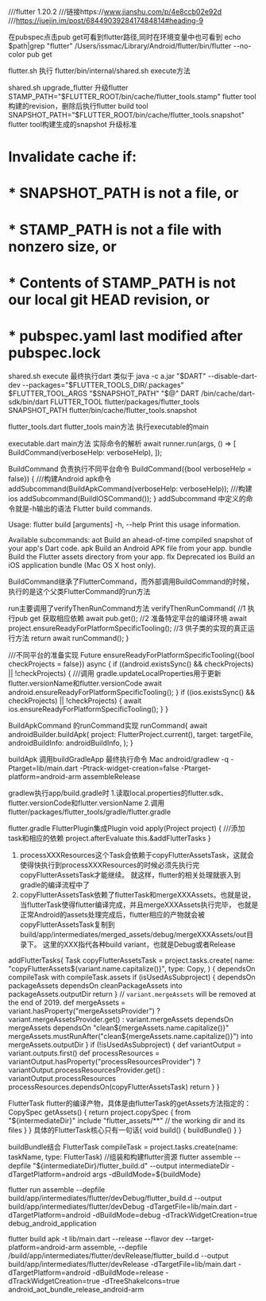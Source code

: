 ///flutter 1.20.2
///链接https://www.jianshu.com/p/4e8ccb02e92d
///https://juejin.im/post/6844903928417484814#heading-9

在pubspec点击pub get可看到flutter路径,同时在环境变量中也可看到 echo $path|grep "flutter"
/Users/issmac/Library/Android/flutter/bin/flutter --no-color pub get

flutter.sh
执行 flutter/bin/internal/shared.sh   execute方法

shared.sh upgrade_flutter  升级flutter
STAMP_PATH="$FLUTTER_ROOT/bin/cache/flutter_tools.stamp" flutter tool构建的revision，删除后执行flutter build tool
SNAPSHOT_PATH="$FLUTTER_ROOT/bin/cache/flutter_tools.snapshot"  flutter tool构建生成的snapshot
升级标准
# Invalidate cache if:
  #  * SNAPSHOT_PATH is not a file, or
  #  * STAMP_PATH is not a file with nonzero size, or
  #  * Contents of STAMP_PATH is not our local git HEAD revision, or
  #  * pubspec.yaml last modified after pubspec.lock

shared.sh execute
最终执行dart
类似于 java -c a.jar
"$DART" --disable-dart-dev --packages="$FLUTTER_TOOLS_DIR/.packages" $FLUTTER_TOOL_ARGS "$SNAPSHOT_PATH" "$@"
DART /bin/cache/dart-sdk/bin/dart
FLUTTER_TOOL  flutter/packages/flutter_tools
SNAPSHOT_PATH flutter/bin/cache/flutter_tools.snapshot



flutter_tools.dart
flutter_tools main方法 执行executable的main

executable.dart main方法 实际命令的解析
await runner.run(args, () => <FlutterCommand>[
    BuildCommand(verboseHelp: verboseHelp),
  ]);


BuildCommand 负责执行不同平台命令
BuildCommand({bool verboseHelp = false}) {
    ///构建Android apk命令
    addSubcommand(BuildApkCommand(verboseHelp: verboseHelp));
    ///构建ios
    addSubcommand(BuildIOSCommand());
  }
addSubcommand 中定义的命令就是-h输出的语法
Flutter build commands.

Usage: flutter build <subcommand> [arguments]
-h, --help    Print this usage information.

Available subcommands:
  aot      Build an ahead-of-time compiled snapshot of your app's Dart code.
  apk      Build an Android APK file from your app.
  bundle   Build the Flutter assets directory from your app.
  flx      Deprecated
  ios      Build an iOS application bundle (Mac OS X host only).


  BuildCommand继承了FlutterCommand，而外部调用BuildCommand的时候，执行的是这个父类FlutterCommand的run方法

  run主要调用了verifyThenRunCommand方法
  verifyThenRunCommand{
    //1 执行pub get 获取相应依赖
    await pub.get();
    //2 准备特定平台的编译环境
    await project.ensureReadyForPlatformSpecificTooling();
    //3 供子类的实现的真正运行方法
    return await runCommand();
  }


  ///不同平台的准备实现
  Future<void> ensureReadyForPlatformSpecificTooling({bool checkProjects = false}) async {
      if ((android.existsSync() && checkProjects) || !checkProjects) {
        ///调用 gradle.updateLocalProperties用于更新flutter.versionName和flutter.versionCode
        await android.ensureReadyForPlatformSpecificTooling();
      }
      if ((ios.existsSync() && checkProjects) || !checkProjects) {
        await ios.ensureReadyForPlatformSpecificTooling();
      }
  }

  BuildApkCommand 的runCommand实现
  runCommand{
   await androidBuilder.buildApk(
         project: FlutterProject.current(),
         target: targetFile,
         androidBuildInfo: androidBuildInfo,
       );
  }

  buildApk 调用buildGradleApp
  最终执行命令 Mac
  android/gradlew -q -Ptarget=lib/main.dart -Ptrack-widget-creation=false -Ptarget-platform=android-arm assembleRelease

  gradlew执行app/build.gradle时
  1.读取local.properties的flutter.sdk、flutter.versionCode和flutter.versionName
  2.调用flutter/packages/flutter_tools/gradle/flutter.gradle

  flutter.gradle
  FlutterPlugin集成Plugin
  void apply(Project project) {
    ///添加task和相应的依赖
    project.afterEvaluate this.&addFlutterTasks
  }

  1. processXXXResources这个Task会依赖于copyFlutterAssetsTask，这就会使得快执行到processXXXResources的时候必须先执行完copyFlutterAssetsTask才能继续。
    就这样，flutter的相关处理就嵌入到gradle的编译流程中了
  2. copyFlutterAssetsTask依赖了flutterTask和mergeXXXAssets。也就是说，当flutterTask使得flutter编译完成，并且mergeXXXAssets执行完毕，
    也就是正常Android的assets处理完成后，flutter相应的产物就会被copyFlutterAssetsTask复制到build/app/intermediates/merged_assets/debug/mergeXXXAssets/out目录下。
    这里的XXX指代各种build variant，也就是Debug或者Release

  addFlutterTasks{
         Task copyFlutterAssetsTask = project.tasks.create(
                         name: "copyFlutterAssets${variant.name.capitalize()}",
                         type: Copy,
                     ) {
                         dependsOn compileTask
                         with compileTask.assets
                         if (isUsedAsSubproject) {
                             dependsOn packageAssets
                             dependsOn cleanPackageAssets
                             into packageAssets.outputDir
                             return
                         }
                         // `variant.mergeAssets` will be removed at the end of 2019.
                         def mergeAssets = variant.hasProperty("mergeAssetsProvider") ?
                             variant.mergeAssetsProvider.get() : variant.mergeAssets
                         dependsOn mergeAssets
                         dependsOn "clean${mergeAssets.name.capitalize()}"
                         mergeAssets.mustRunAfter("clean${mergeAssets.name.capitalize()}")
                         into mergeAssets.outputDir
                     }
         if (!isUsedAsSubproject) {
                def variantOutput = variant.outputs.first()
                def processResources = variantOutput.hasProperty("processResourcesProvider") ?
                    variantOutput.processResourcesProvider.get() : variantOutput.processResources
                processResources.dependsOn(copyFlutterAssetsTask)
                return
            }
  }

  FlutterTask
  flutter的编译产物，具体是由flutterTask的getAssets方法指定的：
  CopySpec getAssets() {
          return project.copySpec {
              from "${intermediateDir}"
              include "flutter_assets/**" // the working dir and its files
          }
      }
  具体的FlutterTask核心只有一句话{
      void build() {
             buildBundle()
         }
  }

  buildBundle结合 FlutterTask compileTask = project.tasks.create(name: taskName, type: FlutterTask)
  //组装和构建flutter资源
  flutter assemble --depfile "${intermediateDir}/flutter_build.d" --output  intermediateDir -dTargetPlatform=android args -dBuildMode=${buildMode}

  flutter run
  assemble --depfile build/app/intermediates/flutter/devDebug/flutter_build.d --output build/app/intermediates/flutter/devDebug -dTargetFile=lib/main.dart -dTargetPlatform=android -dBuildMode=debug -dTrackWidgetCreation=true debug_android_application

  flutter build apk -t lib/main.dart --release --flavor dev --target-platform=android-arm
  assemble, --depfile /build/app/intermediates/flutter/devRelease/flutter_build.d --output build/app/intermediates/flutter/devRelease -dTargetFile=lib/main.dart -dTargetPlatform=android -dBuildMode=release -dTrackWidgetCreation=true -dTreeShakeIcons=true android_aot_bundle_release_android-arm
